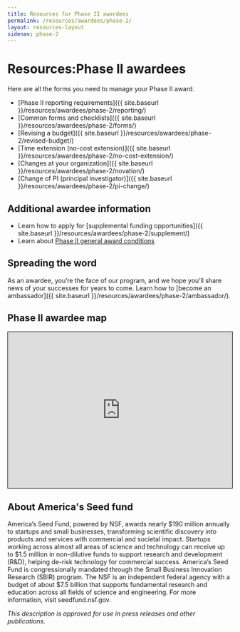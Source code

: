 ```yaml
---
title: Resources for Phase II awardees
permalink: /resources/awardees/phase-2/
layout: resources-layout
sidenav: phase-2
---
```

<h1>
  <span>Resources:</span>Phase II awardees
</h1>

Here are all the forms you need to manage your Phase II award.

- [Phase II reporting requirements]({{ site.baseurl }}/resources/awardees/phase-2/reporting/)
- [Common forms and checklists]({{ site.baseurl }}/resources/awardees/phase-2/forms/)
- [Revising a budget]({{ site.baseurl }}/resources/awardees/phase-2/revised-budget/)
- [Time extension (no-cost extension)]({{ site.baseurl }}/resources/awardees/phase-2/no-cost-extension/)
- [Changes at your organization]({{ site.baseurl }}/resources/awardees/phase-2/novation/)
- [Change of PI (principal investigator)]({{ site.baseurl }}/resources/awardees/phase-2/pi-change/)  

## Additional awardee information

- Learn how to apply for [supplemental funding opportunities]({{ site.baseurl }}/resources/awardees/phase-2/supplement/)
- Learn about [Phase II general award conditions](https://www.nsf.gov/awards/managing/special_conditions.jsp)

## Spreading the word

As an awardee, you’re the face of our program, and we hope you’ll share news of your successes for years to come. Learn how to [become an ambassador]({{ site.baseurl }}/resources/awardees/phase-2/ambassador/).

## Phase II awardee map
<iframe style="border:1px solid #000" width="100%" height="350" scrolling="no" frameborder="no" src="https://www.google.com/fusiontables/embedviz?q=select+col4+from+1T6tFw0G4Se29ehGIr7Us5Q3fZZveXKGGu4X8R6E&amp;viz=MAP&amp;h=false&amp;lat=39.09114204708225&amp;lng=-95.49757689882813&amp;t=1&amp;z=3.5&amp;l=col4&amp;y=2&amp;tmplt=2&amp;hml=GEOCODABLE"></iframe>


## About America's Seed fund

America’s Seed Fund, powered by NSF, awards nearly $190 million annually to startups and small businesses, transforming scientific discovery into products and services with commercial and societal impact. Startups working across almost all areas of science and technology can receive up to $1.5 million in non-dilutive funds to support research and development (R&D), helping de-risk technology for commercial success. America’s Seed Fund is congressionally mandated through the Small Business Innovation Research (SBIR) program. The NSF is an independent federal agency with a budget of about $7.5 billion that supports fundamental research and education across all fields of science and engineering. For more information, visit seedfund.nsf.gov.

_This description is approved for use in press releases and other publications._

